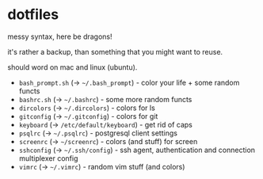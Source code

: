 dotfiles
========

messy syntax, here be dragons!

it's rather a backup, than something that you might want to reuse.

should word on mac and linux (ubuntu).

* `bash_prompt.sh` (-> `~/.bash_prompt`) - color your life + some random functs
* `bashrc.sh` (-> `~/.bashrc`) - some more random functs
* `dircolors` (-> `~/.dircolors`) - colors for ls
* `gitconfig` (-> `~/.gitconfig`) - colors for git
* `keyboard` (-> `/etc/default/keyboard`) - get rid of caps
* `psqlrc` (-> `~/.psqlrc`) - postgresql client settings
* `screenrc` (-> `~/screenrc`) - colors (and stuff) for screen
* `sshconfig` (-> `~/.ssh/config`) - ssh agent, authentication and connection multiplexer config
* `vimrc` (-> `~/.vimrc`) - random vim stuff (and colors)

